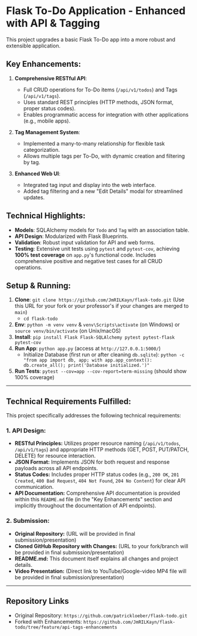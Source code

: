 # Flask To-Do Application - Enhanced with API & Tagging

This project upgrades a basic Flask To-Do app into a more robust and extensible application.

## Key Enhancements:

1.  **Comprehensive RESTful API**:
    * Full CRUD operations for To-Do items (`/api/v1/todos`) and Tags (`/api/v1/tags`).
    * Uses standard REST principles (HTTP methods, JSON format, proper status codes).
    * Enables programmatic access for integration with other applications (e.g., mobile apps).

2.  **Tag Management System**:
    * Implemented a many-to-many relationship for flexible task categorization.
    * Allows multiple tags per To-Do, with dynamic creation and filtering by tag.

3.  **Enhanced Web UI**:
    * Integrated tag input and display into the web interface.
    * Added tag filtering and a new "Edit Details" modal for streamlined updates.

## Technical Highlights:

* **Models**: SQLAlchemy models for `Todo` and `Tag` with an association table.
* **API Design**: Modularized with Flask Blueprints.
* **Validation**: Robust input validation for API and web forms.
* **Testing**: Extensive unit tests using `pytest` and `pytest-cov`, achieving **100% test coverage** on `app.py`'s functional code. Includes comprehensive positive and negative test cases for all CRUD operations.

## Setup & Running:

1.  **Clone**: `git clone https://github.com/JmRILKayn/flask-todo.git` (Use this URL for your fork or your professor's if your changes are merged to `main`)
    * `cd flask-todo`
2.  **Env**: `python -m venv venv` & `venv\Scripts\activate` (on Windows) or `source venv/bin/activate` (on Unix/macOS)
3.  **Install**: `pip install Flask Flask-SQLAlchemy pytest pytest-flask pytest-cov`
4.  **Run App**: `python app.py` (access at `http://127.0.0.1:5000/`)
    * Initialize Database (first run or after cleaning `db.sqlite`):
        `python -c "from app import db, app; with app.app_context(): db.create_all(); print('Database initialized.')"`
5.  **Run Tests**: `pytest --cov=app --cov-report=term-missing` (should show 100% coverage)

---

## Technical Requirements Fulfilled:

This project specifically addresses the following technical requirements:

### 1. API Design:
* **RESTful Principles:** Utilizes proper resource naming (`/api/v1/todos`, `/api/v1/tags`) and appropriate HTTP methods (GET, POST, PUT/PATCH, DELETE) for resource interaction.
* **JSON Format:** Implements JSON for both request and response payloads across all API endpoints.
* **Status Codes:** Includes proper HTTP status codes (e.g., `200 OK`, `201 Created`, `400 Bad Request`, `404 Not Found`, `204 No Content`) for clear API communication.
* **API Documentation:** Comprehensive API documentation is provided within this `README.md` file (in the "Key Enhancements" section and implicitly throughout the documentation of API endpoints).

### 2. Submission:
* **Original Repository:** (URL will be provided in final submission/presentation)
* **Cloned GitHub Repository with Changes:** (URL to your fork/branch will be provided in final submission/presentation)
* **README.md:** This document itself explains all changes and project details.
* **Video Presentation:** (Direct link to YouTube/Google-video MP4 file will be provided in final submission/presentation)

---

## Repository Links

- Original Repository: `https://github.com/patrickloeber/flask-todo.git`
- Forked with Enhancements: `https://github.com/JmRILKayn/flask-todo/tree/feature/api-tags-enhancements`